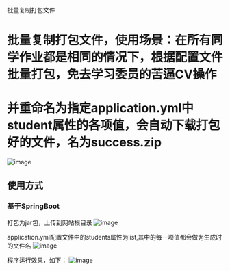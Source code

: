 批量复制打包文件
# 批量复制打包文件，使用场景：在所有同学作业都是相同的情况下，根据配置文件批量打包，免去学习委员的苦逼CV操作
# 并重命名为指定application.yml中student属性的各项值，会自动下载打包好的文件，名为success.zip
![image](https://user-images.githubusercontent.com/59493932/202903760-bd7cfd39-88b5-4f23-9acf-2f9d6c68e544.png)

## 使用方式
### 基于SpringBoot
打包为jar包，上传到网站根目录
![image](https://user-images.githubusercontent.com/59493932/203309545-bea883c2-6270-401f-ae46-83b4d5cce78c.png)

application.yml配置文件中的students属性为list,其中的每一项值都会做为生成时的文件名
![image](https://user-images.githubusercontent.com/59493932/203309729-95587b45-6a2b-4bc5-8a5a-2a6270b294bb.png)

程序运行效果，如下：
![image](https://user-images.githubusercontent.com/59493932/203310923-5c08f033-f5be-4ad9-9ff6-9f25a00aab38.png)
